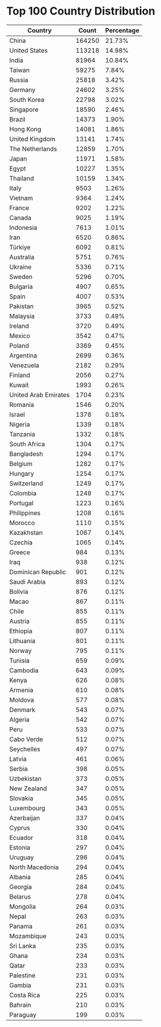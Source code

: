 # Top 100 Country Distribution
| Country | Count | Percentage |
|----|----|----|
| China | 164250 | 21.73% |
| United States | 113218 | 14.98% |
| India | 81964 | 10.84% |
| Taiwan | 59275 | 7.84% |
| Russia | 25818 | 3.42% |
| Germany | 24602 | 3.25% |
| South Korea | 22798 | 3.02% |
| Singapore | 18590 | 2.46% |
| Brazil | 14373 | 1.90% |
| Hong Kong | 14081 | 1.86% |
| United Kingdom | 13141 | 1.74% |
| The Netherlands | 12859 | 1.70% |
| Japan | 11971 | 1.58% |
| Egypt | 10227 | 1.35% |
| Thailand | 10159 | 1.34% |
| Italy | 9503 | 1.26% |
| Vietnam | 9364 | 1.24% |
| France | 9202 | 1.22% |
| Canada | 9025 | 1.19% |
| Indonesia | 7613 | 1.01% |
| Iran | 6520 | 0.86% |
| Türkiye | 6092 | 0.81% |
| Australia | 5751 | 0.76% |
| Ukraine | 5336 | 0.71% |
| Sweden | 5296 | 0.70% |
| Bulgaria | 4907 | 0.65% |
| Spain | 4007 | 0.53% |
| Pakistan | 3965 | 0.52% |
| Malaysia | 3733 | 0.49% |
| Ireland | 3720 | 0.49% |
| Mexico | 3542 | 0.47% |
| Poland | 3369 | 0.45% |
| Argentina | 2699 | 0.36% |
| Venezuela | 2182 | 0.29% |
| Finland | 2056 | 0.27% |
| Kuwait | 1993 | 0.26% |
| United Arab Emirates | 1704 | 0.23% |
| Romania | 1546 | 0.20% |
| Israel | 1378 | 0.18% |
| Nigeria | 1339 | 0.18% |
| Tanzania | 1332 | 0.18% |
| South Africa | 1304 | 0.17% |
| Bangladesh | 1294 | 0.17% |
| Belgium | 1282 | 0.17% |
| Hungary | 1254 | 0.17% |
| Switzerland | 1249 | 0.17% |
| Colombia | 1248 | 0.17% |
| Portugal | 1223 | 0.16% |
| Philippines | 1208 | 0.16% |
| Morocco | 1110 | 0.15% |
| Kazakhstan | 1067 | 0.14% |
| Czechia | 1065 | 0.14% |
| Greece | 984 | 0.13% |
| Iraq | 938 | 0.12% |
| Dominican Republic | 901 | 0.12% |
| Saudi Arabia | 893 | 0.12% |
| Bolivia | 876 | 0.12% |
| Macao | 867 | 0.11% |
| Chile | 855 | 0.11% |
| Austria | 855 | 0.11% |
| Ethiopia | 807 | 0.11% |
| Lithuania | 801 | 0.11% |
| Norway | 795 | 0.11% |
| Tunisia | 659 | 0.09% |
| Cambodia | 643 | 0.09% |
| Kenya | 626 | 0.08% |
| Armenia | 610 | 0.08% |
| Moldova | 577 | 0.08% |
| Denmark | 543 | 0.07% |
| Algeria | 542 | 0.07% |
| Peru | 533 | 0.07% |
| Cabo Verde | 512 | 0.07% |
| Seychelles | 497 | 0.07% |
| Latvia | 461 | 0.06% |
| Serbia | 398 | 0.05% |
| Uzbekistan | 373 | 0.05% |
| New Zealand | 347 | 0.05% |
| Slovakia | 345 | 0.05% |
| Luxembourg | 343 | 0.05% |
| Azerbaijan | 337 | 0.04% |
| Cyprus | 330 | 0.04% |
| Ecuador | 318 | 0.04% |
| Estonia | 297 | 0.04% |
| Uruguay | 296 | 0.04% |
| North Macedonia | 294 | 0.04% |
| Albania | 285 | 0.04% |
| Georgia | 284 | 0.04% |
| Belarus | 278 | 0.04% |
| Mongolia | 264 | 0.03% |
| Nepal | 263 | 0.03% |
| Panama | 261 | 0.03% |
| Mozambique | 243 | 0.03% |
| Sri Lanka | 235 | 0.03% |
| Ghana | 234 | 0.03% |
| Qatar | 233 | 0.03% |
| Palestine | 231 | 0.03% |
| Gambia | 231 | 0.03% |
| Costa Rica | 225 | 0.03% |
| Bahrain | 210 | 0.03% |
| Paraguay | 199 | 0.03% |
